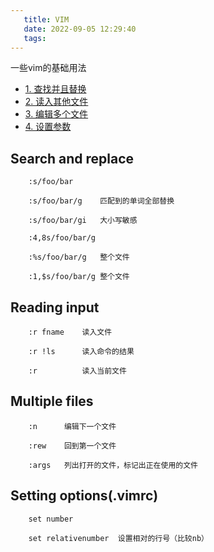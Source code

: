 ```yaml
---
   title: VIM
   date: 2022-09-05 12:29:40
   tags:
---
```


一些vim的基础用法

<!-- more -->

- [1. 查找并且替换](#search-and-replace)  
- [2. 读入其他文件](#reading-input)  
- [3. 编辑多个文件](#multiple-files)  
- [4. 设置参数](#setting-optionsvimrc)


## Search and replace
```
    :s/foo/bar    
    
    :s/foo/bar/g    匹配到的单词全部替换

    :s/foo/bar/gi   大小写敏感
    
    :4,8s/foo/bar/g
    
    :%s/foo/bar/g   整个文件
    
    :1,$s/foo/bar/g 整个文件
```

## Reading input
```
    :r fname    读入文件

    :r !ls      读入命令的结果

    :r          读入当前文件
```

## Multiple files
```
    :n      编辑下一个文件

    :rew    回到第一个文件

    :args   列出打开的文件，标记出正在使用的文件
```

## Setting options(.vimrc)
```
    set number

    set relativenumber  设置相对的行号（比较nb）

    
```

